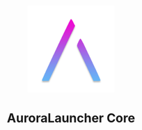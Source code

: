 <p align="center"><img src="./logo.png" width="200px" height="200px"></p>
<h1 align="center">AuroraLauncher Core</h1>
